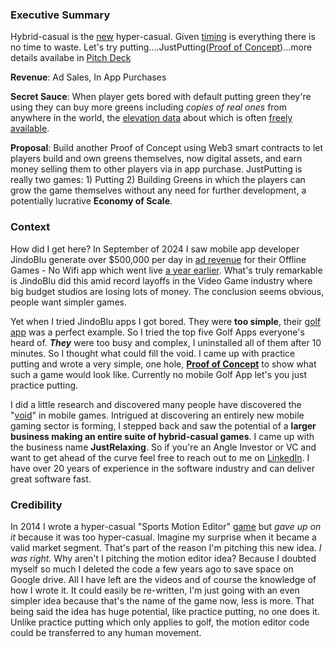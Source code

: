 <p align="center"><h3><b>Executive Summary</b></h3></p>

<p>Hybrid-casual is the <a href="https://unity.com/blog/the-shift-from-hyper-to-hybrid-games-and-why-it-matters-for-everyone">new</a> hyper-casual. Given <a href="https://youtu.be/bNpx7gpSqbY?t=209">timing</a> is everything there is no time to waste. Let's try putting....JustPutting(<a href="https://jnnilson.github.io/JustPutting/">Proof of Concept</a>)...more details availabe in <a href="https://github.com/jnnilson/jnnilson/blob/main/PitchDeck.pdf">Pitch Deck</a></p>
  
<p><b>Revenue</b>: Ad Sales, In App Purchases</p>

<p><b>Secret Sauce</b>: When player gets bored with default putting green they're using they can buy more greens including <i>copies of real ones</i> from anywhere in the world, the <a href="https://www.usgs.gov/the-national-map-data-delivery/gis-data-download">elevation data</a> about which is often <a href="https://www.usgs.gov/faqs/are-there-any-costs-or-restrictions-usage-data-downloaded-national-map">freely available</a>.</p>

<p><b>Proposal</b>: Build another Proof of Concept using Web3 smart contracts to let players build and own greens themselves, now digital assets, and earn money selling them to other players via in app purchase. JustPutting is really two games: 1) Putting 2) Building Greens in which the players can grow the game themselves without any need for further development, a potentially lucrative <b>Economy of Scale</b>.</p>

<p><h3><b>Context</b></h3></p>

<p>How did I get here? In September of 2024 I saw mobile app developer JindoBlu generate over $500,000 per day in <a href="https://youtu.be/q9groW1mOnY" target="_blank">ad revenue</a> for their Offline Games - No Wifi app which went live <a href="https://app.sensortower.com/android/publisher/jindoblu/JindoBlu">a year earlier</a>. What's truly remarkable is JindoBlu did this amid record layoffs in the Video Game industry where big budget studios are losing lots of money. The conclusion seems obvious, people want simpler games.</p>

<p>Yet when I tried JindoBlu apps I got bored. They were <b>too simple</b>, their <a href="https://youtu.be/B1PZZviPYgY">golf app</a> was a perfect example. So I tried the top five Golf Apps everyone's heard of. <b><i>They</i></b> were too busy and complex, I uninstalled all of them after 10 minutes. So I thought what could fill the void. I came up with practice putting and wrote a very simple, one hole, <b><a href="https://jnnilson.github.io/JustPutting/">Proof of Concept</a></b> to show what such a game would look like. Currently no mobile Golf App let's you just practice putting.</p>  

<p> I did a little research and discovered many people have discovered the "<a href="https://unity.com/blog/the-shift-from-hyper-to-hybrid-games-and-why-it-matters-for-everyone">void</a>" in mobile games. Intrigued at discovering an entirely new mobile gaming sector is forming, I stepped back and saw the potential of a <b>larger business making an entire suite of hybrid-casual games</b>. I came up with the business name <b>JustRelaxing</b>. So if you're an Angle Investor or VC and want to get ahead of the curve feel free to reach out to me on <a href="https://www.linkedin.com/in/john-nilson-1978ab9/">LinkedIn</a>. I have over 20 years of experience in the software industry and can deliver great software fast.</p>

<p><h3>Credibility</h3></p>

<p>In 2014 I wrote a hyper-casual "Sports Motion Editor" <a href="https://www.youtube.com/watch?v=jPMEMKzQ2cI&list=PLzv9Ec4NAYmEBrqGg8LMDTIR4nKOnzU6Y&index=3" target="_blank" rel="noopener noreferrer">game</a> but <i>gave up on it</i> because it was too hyper-casual. Imagine my surprise when it became a valid market segment. That's part of the reason I'm pitching this new idea. <i>I was right.</i> Why aren't I pitching the motion editor idea? Because I doubted myself so much I deleted the code a few years ago to save space on Google drive. All I have left are the videos and of course the knowledge of how I wrote it. It could easily be re-written, I'm just going with an even simpler idea because that's the name of the game now, less is more. That being said the idea has huge potential, like practice putting, no one does it. Unlike practice putting which only applies to golf, the motion editor code could be transferred to any human movement.</p>

